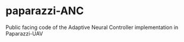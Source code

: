 # paparazzi-ANC
Public facing code of the Adaptive Neural Controller implementation in Paparazzi-UAV
